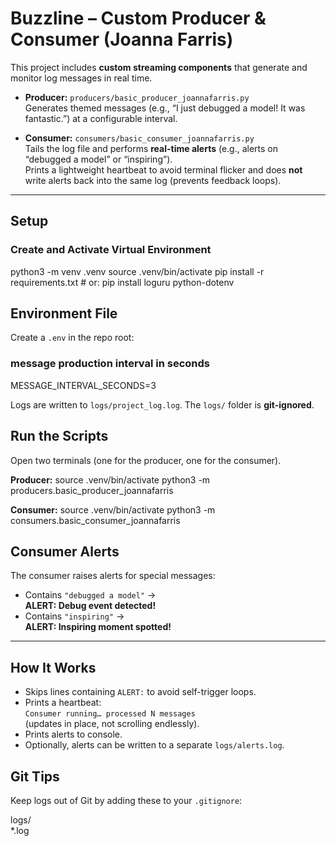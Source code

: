 # Buzzline – Custom Producer & Consumer (Joanna Farris)

This project includes **custom streaming components** that generate and monitor log messages in real time.

- **Producer:** `producers/basic_producer_joannafarris.py`  
  Generates themed messages (e.g., “I just debugged a model! It was fantastic.”) at a configurable interval.

- **Consumer:** `consumers/basic_consumer_joannafarris.py`  
  Tails the log file and performs **real-time alerts** (e.g., alerts on “debugged a model” or “inspiring”).  
  Prints a lightweight heartbeat to avoid terminal flicker and does **not** write alerts back into the same log (prevents feedback loops).

---

## Setup

### Create and Activate Virtual Environment

python3 -m venv .venv
source .venv/bin/activate
pip install -r requirements.txt   # or: pip install loguru python-dotenv

## Environment File

Create a `.env` in the repo root:

### message production interval in seconds
MESSAGE_INTERVAL_SECONDS=3

Logs are written to `logs/project_log.log`. The `logs/` folder is **git-ignored**.

## Run the Scripts

Open two terminals (one for the producer, one for the consumer).


**Producer:**
source .venv/bin/activate
python3 -m producers.basic_producer_joannafarris

**Consumer:**
source .venv/bin/activate
python3 -m consumers.basic_consumer_joannafarris

## Consumer Alerts

The consumer raises alerts for special messages:

- Contains `"debugged a model"` →  
  **ALERT: Debug event detected!**
- Contains `"inspiring"` →  
  **ALERT: Inspiring moment spotted!**

---

## How It Works

- Skips lines containing `ALERT:` to avoid self-trigger loops.  
- Prints a heartbeat:  
  `Consumer running… processed N messages`  
  (updates in place, not scrolling endlessly).  
- Prints alerts to console.  
- Optionally, alerts can be written to a separate `logs/alerts.log`.

## Git Tips

Keep logs out of Git by adding these to your `.gitignore`: 

logs/  
*.log


